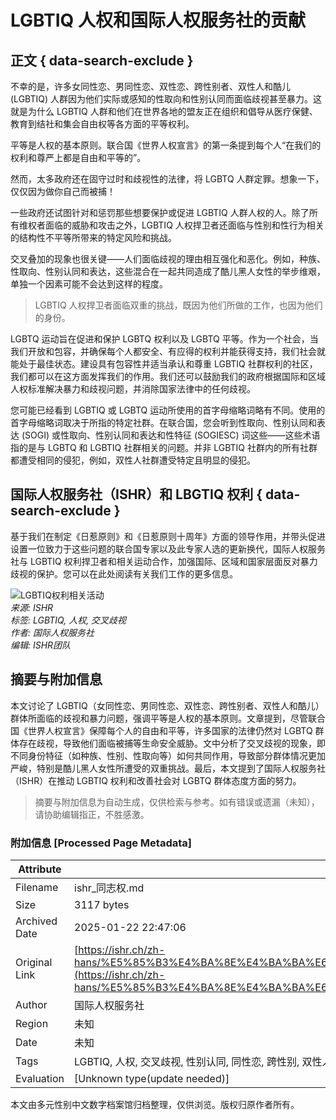 # LGBTIQ 人权和国际人权服务社的贡献

## 正文 { data-search-exclude }


不幸的是，许多女同性恋、男同性恋、双性恋、跨性别者、双性人和酷儿 (LGBTIQ) 人群因为他们实际或感知的性取向和性别认同而面临歧视甚至暴力。这就是为什么 LGBTIQ 人群和他们在世界各地的盟友正在组织和倡导从医疗保健、教育到结社和集会自由权等各方面的平等权利。

平等是人权的基本原则。联合国《世界人权宣言》的第一条提到每个人“在我们的权利和尊严上都是自由和平等的”。

然而，太多政府还在固守过时和歧视性的法律，将 LGBTQ 人群定罪。想象一下，仅仅因为做你自己而被捕！

一些政府还试图针对和惩罚那些想要保护或促进 LGBTIQ 人群人权的人。除了所有维权者面临的威胁和攻击之外，LGBTIQ 人权捍卫者还面临与性别和性行为相关的结构性不平等所带来的特定风险和挑战。

交叉叠加的现象也很关键——人们面临歧视的理由相互强化和恶化。例如，种族、性取向、性别认同和表达，这些混合在一起共同造成了酷儿黑人女性的举步维艰，单独一个因素可能不会达到这样的程度。

> LGBTIQ 人权捍卫者面临双重的挑战，既因为他们所做的工作，也因为他们的身份。

LGBTQ 运动旨在促进和保护 LGBTQ 权利以及 LGBTQ 平等。作为一个社会，当我们开放和包容，并确保每个人都安全、有应得的权利并能获得支持，我们社会就能处于最佳状态。建设具有包容性并适当承认和尊重 LGBTIQ 社群权利的社区，我们都可以在这方面发挥我们的作用。我们还可以鼓励我们的政府根据国际和区域人权标准解决暴力和歧视问题，并消除国家法律中的任何歧视。

您可能已经看到 LGBTIQ 或 LGBTQ 运动所使用的首字母缩略词略有不同。使用的首字母缩略词取决于所指的特定社群。在联合国，您会听到性取向、性别认同和表达 (SOGI) 或性取向、性别认同和表达和性特征 (SOGIESC) 词这些——这些术语指的是与 LGBTQ 和 LGBTIQ 社群相关的问题。并非 LGBTIQ 社群内的所有社群都遭受相同的侵犯，例如，双性人社群遭受特定且明显的侵犯。

## 国际人权服务社（ISHR）和 LBGTIQ 权利 { data-search-exclude }

基于我们在制定《日惹原则》和《日惹原则十周年》方面的领导作用，并带头促进设置一位致力于这些问题的联合国专家以及此专家人选的更新换代，国际人权服务社与 LGBTIQ 权利捍卫者和相关运动合作，加强国际、区域和国家层面反对暴力歧视的保护。您可以在此处阅读有关我们工作的更多信息。

![LGBTIQ权利相关活动](链接到相关图片)  
*来源: ISHR*  
*标签: LGBTIQ, 人权, 交叉歧视*  
*作者: 国际人权服务社*  
*编辑: ISHR团队*  
<!-- tcd_original_link https://ishr.ch/zh-hans/%E5%85%B3%E4%BA%8E%E4%BA%BA%E6%9D%83/%E4%BB%80%E4%B9%88%E6%98%AF%E4%BA%BA%E6%9D%83/%E5%90%8C%E5%BF%97%E6%9D%83/ -->


## 摘要与附加信息

<!-- tcd_abstract -->
本文讨论了 LGBTIQ（女同性恋、男同性恋、双性恋、跨性别者、双性人和酷儿）群体所面临的歧视和暴力问题，强调平等是人权的基本原则。文章提到，尽管联合国《世界人权宣言》保障每个人的自由和平等，许多国家的法律仍然对 LGBTQ 群体存在歧视，导致他们面临被捕等生命安全威胁。文中分析了交叉歧视的现象，即不同身份特征（如种族、性别、性取向等）如何共同作用，导致部分群体情况更加严峻，特别是酷儿黑人女性所遭受的双重挑战。最后，本文提到了国际人权服务社（ISHR）在推动 LGBTIQ 权利和改善社会对 LGBTQ 群体态度方面的努力。
<!-- tcd_abstract_end -->

> 摘要与附加信息为自动生成，仅供检索与参考。如有错误或遗漏（未知），请协助编辑指正，不胜感激。

### 附加信息 [Processed Page Metadata]

| Attribute       | Value                                  |
|-----------------|----------------------------------------|
| Filename        | ishr_同志权.md                             |
| Size            | 3117 bytes                           |
| Archived Date   | 2025-01-22 22:47:06                             |
| Original Link   | [https://ishr.ch/zh-hans/%E5%85%B3%E4%BA%8E%E4%BA%BA%E6%9D%83/%E4%BB%80%E4%B9%88%E6%98%AF%E4%BA%BA%E6%9D%83/%E5%90%8C%E5%BF%97%E6%9D%83/](https://ishr.ch/zh-hans/%E5%85%B3%E4%BA%8E%E4%BA%BA%E6%9D%83/%E4%BB%80%E4%B9%88%E6%98%AF%E4%BA%BA%E6%9D%83/%E5%90%8C%E5%BF%97%E6%9D%83/)                       |
| Author          | 国际人权服务社                               |
| Region          | 未知                               |
| Date            | 未知                                 |
| Tags            | LGBTIQ, 人权, 交叉歧视, 性别认同, 同性恋, 跨性别, 双性人, 社会平等, 国际人权, 性取向                                 |
| Evaluation            | [Unknown type(update needed)]                                 |
<!-- tcd_table_end -->

本文由多元性别中文数字档案馆归档整理，仅供浏览。版权归原作者所有。
